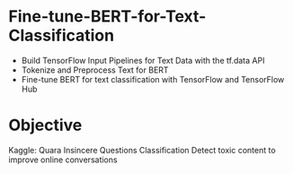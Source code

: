 # Fine-tune-BERT-for-Text-Classification
- Build TensorFlow Input Pipelines for Text Data with the tf.data API   
- Tokenize and Preprocess Text for BERT     
- Fine-tune BERT for text classification with TensorFlow and TensorFlow Hub  

# Objective
Kaggle: Quara Insincere Questions Classification 
Detect toxic content to improve online conversations

